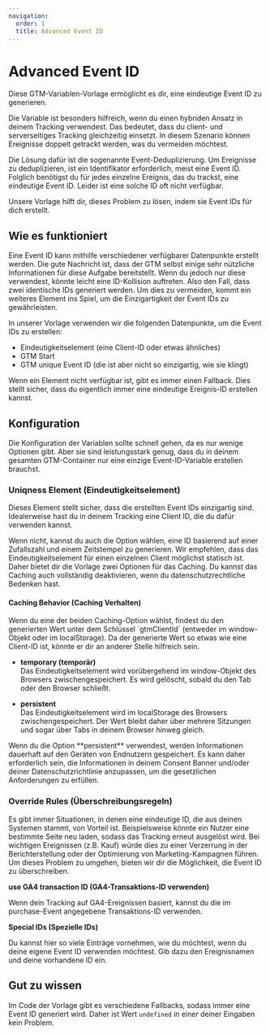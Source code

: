 ```yaml
---
navigation:
  order: 1
  title: Advanced Event ID
---
```


# Advanced Event ID

Diese GTM-Variablen-Vorlage ermöglicht es dir, eine eindeutige Event ID zu generieren.

Die Variable ist besonders hilfreich, wenn du einen hybriden Ansatz in deinem Tracking verwendest. Das bedeutet, dass du client- und serverseitiges Tracking gleichzeitig einsetzt. In diesem Szenario können Ereignisse doppelt getrackt werden, was du vermeiden möchtest.

Die Lösung dafür ist die sogenannte Event-Deduplizierung. Um Ereignisse zu deduplizieren, ist ein Identifikator erforderlich, meist eine Event ID. Folglich benötigst du für jedes einzelne Ereignis, das du trackst, eine eindeutige Event ID. Leider ist eine solche ID oft nicht verfügbar.

Unsere Vorlage hilft dir, dieses Problem zu lösen, indem sie Event IDs für dich erstellt.

## Wie es funktioniert

Eine Event ID kann mithilfe verschiedener verfügbarer Datenpunkte erstellt werden. Die gute Nachricht ist, dass der GTM selbst einige sehr nützliche Informationen für diese Aufgabe bereitstellt. Wenn du jedoch nur diese verwendest, könnte leicht eine ID-Kollision auftreten. Also den Fall, dass zwei identische IDs generiert werden. Um dies zu vermeiden, kommt ein weiteres Element ins Spiel, um die Einzigartigkeit der Event IDs zu gewährleisten.

In unserer Vorlage verwenden wir die folgenden Datenpunkte, um die Event IDs zu erstellen:

- Eindeutigkeitselement (eine Client-ID oder etwas ähnliches)
- GTM Start
- GTM unique Event ID (die ist aber nicht so einzigartig, wie sie klingt)

Wenn ein Element nicht verfügbar ist, gibt es immer einen Fallback. Dies stellt sicher, dass du eigentlich immer eine eindeutige Ereignis-ID erstellen kannst.

## Konfiguration

Die Konfiguration der Variablen sollte schnell gehen, da es nur wenige Optionen gibt. Aber sie sind leistungsstark genug, dass du in deinem gesamten GTM-Container nur eine einzige Event-ID-Variable erstellen brauchst.

### Uniqness Element (Eindeutigkeitselement)

Dieses Element stellt sicher, dass die erstellten Event IDs einzigartig sind. Idealerweise hast du in deinem Tracking eine Client ID, die du dafür verwenden kannst.

Wenn nicht, kannst du auch die Option wählen, eine ID basierend auf einer Zufallszahl und einem Zeitstempel zu generieren. Wir empfehlen, dass das Eindeutigkeitselement für einen einzelnen Client möglichst statisch ist. Daher bietet dir die Vorlage zwei Optionen für das Caching. Du kannst das Caching auch vollständig deaktivieren, wenn du datenschutzrechtliche Bedenken hast.

#### Caching Behavior (Caching Verhalten)

<blockqoute type="tip" isSingleParagraph>
Wenn du eine der beiden Caching-Option wählst, findest du den generierten Wert unter dem Schlüssel `gtmClientId` (entweder im window-Objekt oder im localStorage). Da der generierte Wert so etwas wie eine Client-ID ist, könnte er dir an anderer Stelle hilfreich sein.
</blockqoute>

- **temporary (temporär)**  
  Das Eindeutigkeitselement wird vorübergehend im window-Objekt des Browsers zwischengespeichert. Es wird gelöscht, sobald du den Tab oder den Browser schließt.

- **persistent**  
  Das Eindeutigkeitselement wird im localStorage des Browsers zwischengespeichert. Der Wert bleibt daher über mehrere Sitzungen und sogar über Tabs in deinem Browser hinweg gleich.

<blockqoute type="warning" isSingleParagraph>
Wenn du die Option **persistent** verwendest, werden Informationen dauerhaft auf den Geräten von Endnutzern gespeichert. Es kann daher erforderlich sein, die Informationen in deinem Consent Banner und/oder deiner Datenschutzrichtlinie anzupassen, um die gesetzlichen Anforderungen zu erfüllen.
</blockqoute>

### Override Rules (Überschreibungsregeln)

Es gibt immer Situationen, in denen eine eindeutige ID, die aus deinen Systemen stammt, von Vorteil ist. Beispielsweise könnte ein Nutzer eine bestimmte Seite neu laden, sodass das Tracking erneut ausgelöst wird. Bei wichtigen Ereignissen (z.B. Kauf) würde dies zu einer Verzerrung in der Berichterstellung oder der Optimierung von Marketing-Kampagnen führen. Um dieses Problem zu umgehen, bieten wir dir die Möglichkeit, die Event ID zu überschreiben.

**use GA4 transaction ID (GA4-Transaktions-ID verwenden)**

Wenn dein Tracking auf GA4-Ereignissen basiert, kannst du die im purchase-Event angegebene Transaktions-ID verwenden.

**Special IDs (Spezielle IDs)**

Du kannst hier so viele Einträge vornehmen, wie du möchtest, wenn du deine eigene Event ID verwenden möchtest. Gib dazu den Ereignisnamen und deine vorhandene ID ein.

## Gut zu wissen

Im Code der Vorlage gibt es verschiedene Fallbacks, sodass immer eine Event ID generiert wird. Daher ist Wert `undefined` in einer deiner Eingaben kein Problem.
